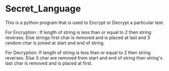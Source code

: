 # Secret_Language
This is a python program that is used to Encrypt or Decrypt a particular text.

For Encryption : 
If length of string is less than or equal to 2 then string reverses.
Else strings first char is removed and is placed at last and 3 random char is joined at start and end of string.

For Decryption:
If length of string is less than or equal to 2 then string reverses.
Else 3 char are removed from start and end of string then string's last char is removed and is placed at first.

                    
                  

